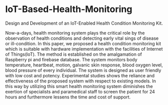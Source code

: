 # IoT-Based-Health-Monitoring
Design and Development of an IoT-Enabled Health Condition Monitoring Kit.

Now-a-days, health monitoring system plays the
critical role by the observation of health conditions and detecting early vital sings of
disease or ill-condition. In this paper, we proposed a health condition monitoring kit
which is suitable with hardware implementation with the facilities of Internet of
Things(IoT). The method is established on the amalgamation of Raspberry pi and
firebase database. The system monitors body temperature, heartbeat, motion, galvanic
skin response, blood oxygen level, blood pressure of every individual. The system is
designed as user friendly with low cost and potency. Experimental studies shows the
reliance and effectiveness of the proposed system with respect to existing models. In
this way by utilizing this smart health monitoring system diminishes the exertion of
specialists and paramedical staff to screen the patient for 24 hours and furthermore
lessens the time and cost of support.
